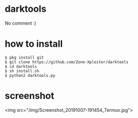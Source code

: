 # darktools
No comment :)

# how to install
```
$ pkg install git
$ git clone https://github.com/Zone-Xploiter/darktools
$ cd darktools
$ sh install.sh
$ python2 darktools.py 
```
# screenshot
<img src=\"/img/Screenshot_20191007-191454_Termux.jpg\">
